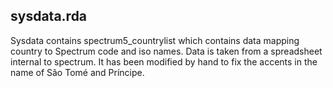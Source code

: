 ## sysdata.rda

Sysdata contains spectrum5_countrylist which contains data mapping country to Spectrum code and iso names. Data is taken from a spreadsheet internal to spectrum. It has been modified by hand to fix the accents in the name of São Tomé and Príncipe.